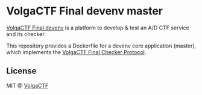 # VolgaCTF Final devenv master

[VolgaCTF Final devenv](https://github.com/VolgaCTF/volgactf-final-devenv) is a platform to develop & test an A/D CTF service and its checker.

This repository provides a Dockerfile for a devenv core application (master), which implements the [VolgaCTF Final Checker Protocol](https://github.com/VolgaCTF/volgactf-final-checker-protocol).

## License
MIT @ [VolgaCTF](https://github.com/VolgaCTF)
